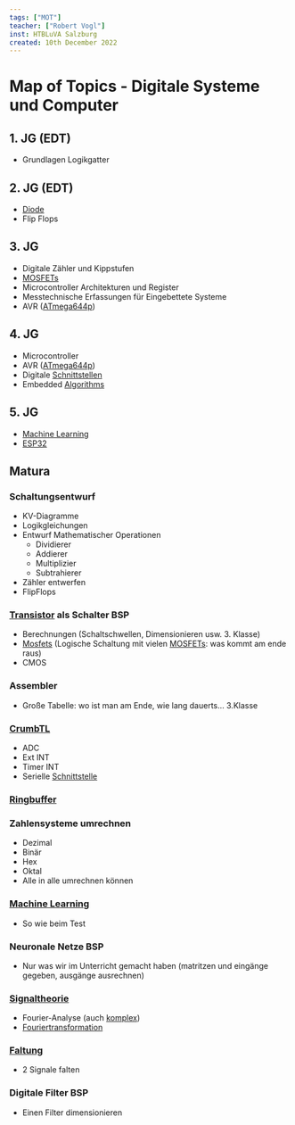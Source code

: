 ```yaml
---
tags: ["MOT"]
teacher: ["Robert Vogl"]
inst: HTBLuVA Salzburg
created: 10th December 2022
---
```


# Map of Topics - Digitale Systeme und Computer

## 1. JG (EDT)

- Grundlagen Logikgatter

## 2. JG (EDT)

- [Diode](../hwe/Halbleiter/Diode.md)
- Flip Flops

## 3. JG

- Digitale Zähler und Kippstufen
- [MOSFETs](../hwe/Halbleiter/Metall-Oxid-Halbleiter-Feldeffekttransistor.md)
- Microcontroller Architekturen und Register
- Messtechnische Erfassungen für Eingebettete Systeme 
- AVR ([ATmega644p](AVR%20ATmega644p.md))

## 4. JG

- Microcontroller
- AVR ([ATmega644p](AVR%20ATmega644p.md))
- Digitale [Schnittstellen]({MOC}%20Schnittstellen.md)
- Embedded [Algorithms](../software-technik/ds-algo/{MOC}%20Algorithms.md)

## 5. JG

- [Machine Learning](Machine%20Learning/Machine%20Learning.md)
- [ESP32](../software-technik/IoT/ESP32.md)

## Matura 

### Schaltungsentwurf

- KV-Diagramme
- Logikgleichungen
- Entwurf Mathematischer Operationen
	- Dividierer
	- Addierer
	- Multiplizier
	- Subtrahierer
- Zähler entwerfen
- FlipFlops

### [Transistor](../hwe/Halbleiter/{MOC}%20Transistor.md) als Schalter BSP

- Berechnungen (Schaltschwellen, Dimensionieren usw. 3. Klasse)
- [Mosfets](../hwe/Halbleiter/Metall-Oxid-Halbleiter-Feldeffekttransistor.md) (Logische Schaltung mit vielen [MOSFETs](../hwe/Halbleiter/Metall-Oxid-Halbleiter-Feldeffekttransistor.md): was kommt am ende raus)
- CMOS

### Assembler

- Große Tabelle: wo ist man am Ende, wie lang dauerts… 3.Klasse

### [CrumbTL](AVR%20ATmega644p.md) 

- ADC
- Ext INT
- Timer INT
- Serielle [Schnittstelle]({MOC}%20Schnittstellen.md)

### [Ringbuffer](Ringbuffer.md)

### Zahlensysteme umrechnen

- Dezimal
- Binär
- Hex
- Oktal
- Alle in alle umrechnen können

### [Machine Learning](Machine%20Learning/Machine%20Learning.md)

- So wie beim Test

### Neuronale Netze BSP

- Nur was wir im Unterricht gemacht haben (matritzen und eingänge gegeben, ausgänge ausrechnen)

### [Signaltheorie](Signaltheorie.md)

- Fourier-Analyse (auch [komplex](../mathe/mathe%20(3)/Komplexe%20Zahlen.md))
- [Fouriertransformation](../mathe/mathe%20(4)/Fourier%20Transformation.md)

### [Faltung](../hwe/assets/pdf/Faltung.md)

- 2 Signale falten

### Digitale Filter BSP

- Einen Filter dimensionieren 